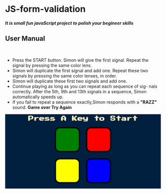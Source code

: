 # JS-form-validation
##### It is small fun javaScript project to polish your begineer skills 

<h2>User Manual</h2></br>
<ul>
  <li> Press the START button. Simon will give the first signal. Repeat the signal by pressing the same color lens. </li>
  <li> Simon will duplicate the first signal and add one. Repeat these two signals by pressing the same color lenses, in order.</li>
  <li> Simon will duplicate these first two signals and add one.</li>
  <li> Continue playing as long as you can repeat each sequence of sig- nals correctly. After the 5th, 9th and 13th signals in a sequence, Simon automatically speeds up.</li>
  <li> If you fail to repeat a sequence exactly,Simon responds with a <strong>"RAZZ"</strong> sound. <strong>Game over Try Again </strong></li>
</ul>








<a href="https://github.com/itxyousafWebdev/JavaScript-fun-game-project/edit/master/README.md"> <img src="gamepic.PNG"></a>
